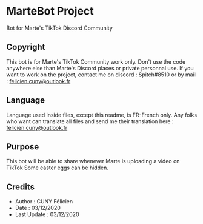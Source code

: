 # MarteBot Project 
Bot for Marte's TikTok Discord Community 

## Copyright 
This bot is for Marte's TikTok Community work only. Don't use the code anywhere else than Marte's Discord places or private personnal use.
If you want to work on the project, contact me on discord : Spitch#8510 or by mail : felicien.cuny@outlook.fr 

## Language 
Language used inside files, except this readme, is FR-French only. 
Any folks who want can translate all files and send me their translation here : felicien.cuny@outlook.fr 

## Purpose 
This bot will be able to share whenever Marte is uploading a video on TikTok
Some easter eggs can be hidden. 

## Credits 
- Author : CUNY Félicien 
- Date : 03/12/2020
- Last Update : 03/12/2020
